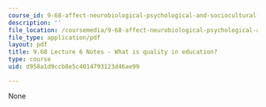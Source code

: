 ```yaml
---
course_id: 9-68-affect-neurobiological-psychological-and-sociocultural-counterparts-of-feelings-spring-2013
description: ''
file_location: /coursemedia/9-68-affect-neurobiological-psychological-and-sociocultural-counterparts-of-feelings-spring-2013/d958a1d9ccb8e5c4014793123d46ae99_MIT9_68S13_Lect6.pdf
file_type: application/pdf
layout: pdf
title: 9.68 Lecture 6 Notes - What is quality in education?
type: course
uid: d958a1d9ccb8e5c4014793123d46ae99

---
```

None